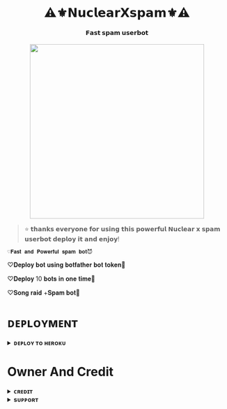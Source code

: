 <h1 align="center"><b>⚠️⚜️𝗡𝘂𝗰𝗹𝗲𝗮𝗿𝗫𝘀𝗽𝗮𝗺⚜️⚠️</b></h1>

<h4 align="center"> 𝗙𝗮𝘀𝘁 𝘀𝗽𝗮𝗺 𝘂𝘀𝗲𝗿𝗯𝗼𝘁</h4>

<p align="center"><a href="https://t.me/NucLeaR_xD"><img src="https://te.legra.ph/file/cd03811f7b0f90d7fc690.jpg" width="400"></a></p>


> ⭐️ 𝘁𝗵𝗮𝗻𝗸𝘀 𝗲𝘃𝗲𝗿𝘆𝗼𝗻𝗲 𝗳𝗼𝗿 𝘂𝘀𝗶𝗻𝗴 𝘁𝗵𝗶𝘀 𝗽𝗼𝘄𝗲𝗿𝗳𝘂𝗹 𝗡𝘂𝗰𝗹𝗲𝗮𝗿 𝘅 𝘀𝗽𝗮𝗺 𝘂𝘀𝗲𝗿𝗯𝗼𝘁 𝗱𝗲𝗽𝗹𝗼𝘆 𝗶𝘁 𝗮𝗻𝗱 𝗲𝗻𝗷𝗼𝘆!
 
    ♡︎𝐅𝐚𝐬𝐭 𝐚𝐧𝐝 𝐏𝐨𝐰𝐞𝐫𝐟𝐮𝐥 𝐬𝐩𝐚𝐦 𝐛𝐨𝐭😈

♡︎𝐃𝐞𝐩𝐥𝐨𝐲 𝐛𝐨𝐭 𝐮𝐬𝐢𝐧𝐠 𝐛𝐨𝐭𝐟𝐚𝐭𝐡𝐞𝐫 𝐛𝐨𝐭 𝐭𝐨𝐤𝐞𝐧🤩

♡︎𝐃𝐞𝐩𝐥𝐨𝐲 10 𝐛𝐨𝐭𝐬 𝐢𝐧 𝐨𝐧𝐞 𝐭𝐢𝐦𝐞🤤

♡︎𝐒𝐨𝐧𝐠 𝐫𝐚𝐢𝐝 +𝐒𝐩𝐚𝐦 𝐛𝐨𝐭🥳

# ᴅᴇᴘʟᴏʏᴍᴇɴᴛ


<details>
<summary><b>ᴅᴇᴘʟᴏʏ ᴛᴏ ʜᴇʀᴏᴋᴜ</b></summary>
<br>

[![Deploy](https://www.herokucdn.com/deploy/button.svg)](https://dashboard.heroku.com/new?template=https://github.com/AAAPOPNUCKEAR/SEMXxBOTFATHER)
  
</details>


# Owner And Credit


<details>
<summary><b>ᴄʀᴇᴅɪᴛ</b></summary>
<br>

</details>

<details>
<summary><b>sᴜᴘᴘᴏʀᴛ</b></summary>
<br>

# ꜱᴜᴘᴘᴏʀᴛ ✨
<a href="https://t.me/AUKAATMEINRAHO"><img src="https://img.shields.io/badge/Join-Telegram%20Channel-red.svg?logo=Telegram"></a>

</details>
